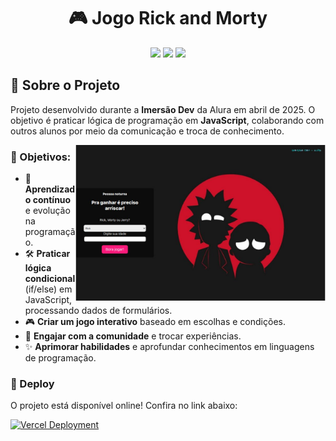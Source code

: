 # <h1 align="center"> 🎮 Jogo Rick and Morty </h1>

<p align="center">
  <img src="https://img.shields.io/badge/JavaScript-F7DF1E?style=for-the-badge&logo=javascript&logoColor=black">
  <img src="https://img.shields.io/badge/HTML5-E34F26?style=for-the-badge&logo=html5&logoColor=white">
  <img src="https://img.shields.io/badge/CSS-239120?&style=for-the-badge&logo=css3&logoColor=white">
</p>

## 🚀 Sobre o Projeto  

Projeto desenvolvido durante a **Imersão Dev** da Alura em abril de 2025. O objetivo é praticar lógica de programação em **JavaScript**, colaborando com outros alunos por meio da comunicação e troca de conhecimento.  

<img align="right" alt="coding-gif" width="400" src="https://github.com/ErikaCZanin/jogoRick_Escolhaspersonagem/blob/main/download.png">

### 📌 Objetivos:  
- 🌱 **Aprendizado contínuo** e evolução na programação.  
- 🛠️ **Praticar lógica condicional** (if/else) em JavaScript, processando dados de formulários.  
- 🎮 **Criar um jogo interativo** baseado em escolhas e condições.  
- 🤝 **Engajar com a comunidade** e trocar experiências.  
- ✨ **Aprimorar habilidades** e aprofundar conhecimentos em linguagens de programação.  

### 💫 Deploy  
O projeto está disponível online! Confira no link abaixo:  

[![Vercel Deployment](https://img.shields.io/badge/Vercel-Deployed-black?style=for-the-badge&logo=vercel&logoColor=white)](https://jogo-rick-escolhaspersonagem.vercel.app)  

